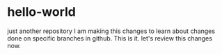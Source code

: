 # hello-world
just another repository
I am making this changes to learn about changes done on specific branches in github.
This is it. let's review this changes now.
